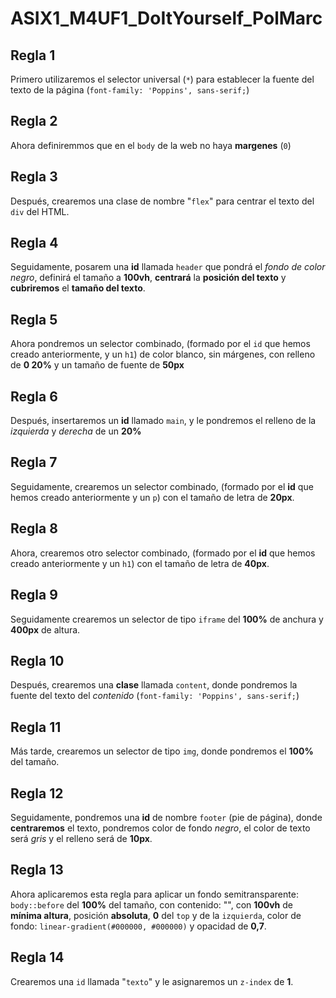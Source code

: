 # ASIX1_M4UF1_DoItYourself_PolMarc
## Regla 1 ##
Primero utilizaremos el selector universal (``*``) para establecer la fuente del texto de la página (``font-family: 'Poppins', sans-serif;``)
## Regla 2 ##
Ahora definiremmos que en el ``body`` de la web no haya **margenes** (``0``) 
## Regla 3 ##
Después, crearemos una clase de nombre "``flex``" para centrar el texto del ``div`` del HTML.
## Regla 4 ##
Seguidamente, posarem una **id** llamada ``header`` que pondrá el *fondo de color negro*, definirá el tamaño a **100vh**, **centrará** la **posición del texto** y **cubriremos** el **tamaño del texto**.
## Regla 5 ##
Ahora pondremos un selector combinado, (formado por el ``id`` que hemos creado anteriormente, y un ``h1``) de color blanco, sin márgenes, con relleno de **0 20%** y un tamaño de fuente de **50px**
## Regla 6 ##
Después, insertaremos un **id** llamado ``main``, y le pondremos el relleno de la *izquierda* y *derecha* de un **20%**
## Regla 7 ##
Seguidamente, crearemos un selector combinado, (formado por el **id** que hemos creado anteriormente y un ``p``) con el tamaño de letra de **20px**.
## Regla 8 ##
Ahora, crearemos otro selector combinado, (formado por el **id** que hemos creado anteriormente y un ``h1``) con el tamaño de letra de **40px**.
## Regla 9 ##
Seguidamente crearemos un selector de tipo ``iframe`` del **100%** de anchura y **400px** de altura.
## Regla 10 ##
Después, crearemos una **clase** llamada ``content``, donde pondremos la fuente del texto del *contenido* (``font-family: 'Poppins', sans-serif;``)
## Regla 11 ##
Más tarde, crearemos un selector de tipo ``img``, donde pondremos el **100%** del tamaño.
## Regla 12 ##
Seguidamente, pondremos una **id** de nombre ``footer`` (pie de página), donde **centraremos** el texto, pondremos color de fondo *negro*, el color de texto será *gris* y el relleno será de **10px**.
## Regla 13 ##
Ahora aplicaremos esta regla para aplicar un fondo semitransparente: ``body::before`` del **100%** del tamaño, con contenido: "", con **100vh** de **mínima altura**, posición **absoluta**, **0** del ``top`` y de la ``izquierda``, color de fondo: ``linear-gradient(#000000, #000000)`` y opacidad de **0,7**.
## Regla 14 ##
Crearemos una ``id`` llamada "``texto``" y le asignaremos un ``z-index`` de **1**.